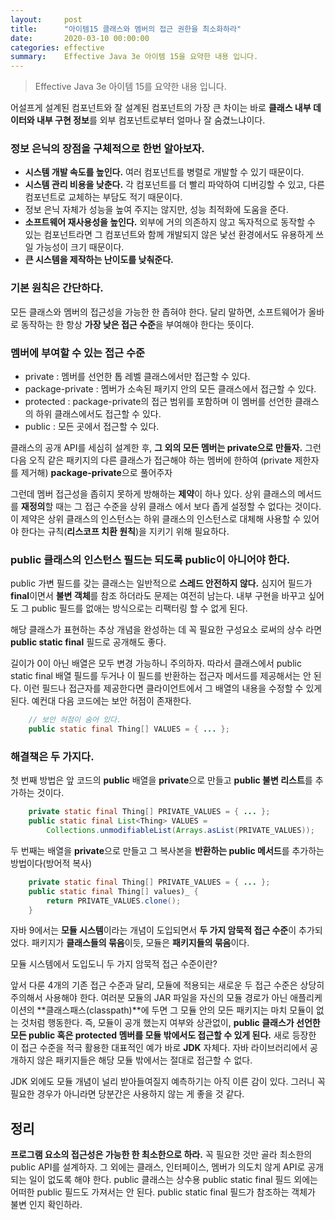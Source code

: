 ```yaml
---
layout:     post
title:      "아이템15 클래스와 멤버의 접근 권한을 최소화하라"
date:       2020-03-10 00:00:00
categories: effective
summary:    Effective Java 3e 아이템 15을 요약한 내용 입니다.
---
```


> Effective Java 3e 아이템 15를 요약한 내용 입니다.

어설프게 설계된 컴포넌트와 잘 설계된 컴포넌트의 가장 큰 차이는 바로 **클래스 내부 데이터와 내부 구현 정보**를 외부 컴포넌트로부터 얼마나 잘 숨겼느냐이다. 

### 정보 은닉의 장점을 구체적으로 한번 알아보자.

- **시스템 개발 속도를 높인다.** 여러 컴포넌트를 병렬로 개발할 수 있기 때문이다.
- **시스템 관리 비용을 낮춘다.** 각 컴포넌트를 더 빨리 파악하여 디버깅할 수 있고, 다른 컴포넌트로 교체하는 부담도 적기 때문이다.
- 정보 은닉 자체가 성능을 높여 주지는 않지만, 성능 최적화에 도움을 준다.
- **소프트웨어 재사용성을 높인다.** 외부에 거의 의존하지 않고 독자적으로 동작할 수 있는 컴포넌트라면 그 컴포넌트와 함께 개발되지 않은 낯선 환경에서도 유용하게 쓰일 가능성이 크기 때문이다.
- **큰 시스템을 제작하는 난이도를 낮춰준다.**

### 기본 원칙은 간단하다.

모든 클래스와 멤버의 접근성을 가능한 한 좁혀야 한다. 달리 말하면, 소프트웨어가 올바로 동작하는 한 항상 **가장 낮은 접근 수준**을 부여해야 한다는 뜻이다. 

### 멤버에 부여할 수 있는 접근 수준

- private : 멤버를 선언한 톱 레벨 클래스에서만 접근할 수 있다.
- package-private : 멤버가 소속된 패키지 안의 모든 클래스에서 접근할 수 있다.
- protected : package-private의 접근 범위를 포함하며 이 멤버를 선언한 클래스의 하위 클래스에서도 접근할 수 있다.
- public : 모든 곳에서 접근할 수 있다.

클래스의 공개 API를 세심히 설계한 후, **그 외의 모든 멤버는 private으로 만들자.** 그런 다음 오직 같은 패키지의 다른 클래스가 접근해야 하는 멤버에 한하여 (private 제한자를 제거해) **package-private**으로 풀어주자

그런데 멤버 접근성을 좁히지 못하게 방해하는 **제약**이 하나 있다. 상위 클래스의 메서드를 **재정의**할 때는 그 접근 수준을 상위 클래스 에서 보다 좁게 설정할 수 없다는 것이다. 이 제약은 상위 클래스의 인스턴스는 하위 클래스의 인스턴스로 대체해 사용할 수 있어야 한다는 규칙(**리스코프 치환 원칙**)을 지키기 위해 필요하다. 

### public 클래스의 인스턴스 필드는 되도록 public이 아니어야 한다.

public 가변 필드를 갖는 클래스는 일반적으로 **스레드 안전하지 않다.** 심지어 필드가 **final**이면서 **불변 객체**를 참조 하더라도 문제는 여전히 남는다. 내부 구현을 바꾸고 싶어도 그 public 필드를 없애는 방식으로는 리팩터링 할 수 없게 된다. 

해당 클래스가 표현하는 추상 개념을 완성하는 데 꼭 필요한 구성요소 로써의 상수 라면 **public static final** 필드로 공개해도 좋다. 

길이가 0이 아닌 배열은 모두 변경 가능하니 주의하자. 따라서 클래스에서 public static final 배열 필드를 두거나 이 필드를 반환하는 접근자 메서드를 제공해서는 안 된다. 이런 필드나 접근자를 제공한다면 클라이언트에서 그 배열의 내용을 수정할 수 있게 된다. 예컨대 다음 코드에는 보안 허점이 존재한다. 
```java
    // 보안 허점이 숨어 있다. 
    public static final Thing[] VALUES = { ... };
```
### 해결책은 두 가지다.

첫 번째 방법은 앞 코드의 **public** 배열을 **private**으로 만들고 **public 불변 리스트**를 추가하는 것이다. 
```java
    private static final Thing[] PRIVATE_VALUES = { ... };
    public static final List<Thing> VALUES = 
    	Collections.unmodifiableList(Arrays.asList(PRIVATE_VALUES));
```
두 번째는 배열을 **private**으로 만들고 그 복사본을 **반환하는 public 메서드**를 추가하는 방법이다(방어적 복사)
```java
    private static final Thing[] PRIVATE_VALUES = { ... };
    public static final Thing[] values)_ {
    	return PRIVATE_VALUES.clone();
    }
```
자바 9에서는 **모듈 시스템**이라는 개념이 도입되면서 **두 가지 암묵적 접근 수준**이 추가되었다. 패키지가 **클래스들의 묶음**이듯, 모듈은 **패키지들의 묶음**이다. 

모듈 시스템에서 도입도니 두 가지 암묵적 접근 수준이란?

앞서 다룬 4개의 기존 접근 수준과 달리, 모듈에 적용되는 새로운 두 접근 수준은 상당히 주의해서 사용해야 한다. 여러분 모듈의 JAR 파일을 자신의 모듈 경로가 아닌 애플리케이션의 **클래스패스(classpath)**에 두면 그 모듈 안의 모든 패키지는 마치 모듈이 없는 것처럼 행동한다. 즉, 모듈이 공개 했는지 여부와 상관없이, **public 클래스가 선언한 모든 public 혹은 protected  멤버를 모듈 밖에서도 접근할 수 있게 된다.** 새로 등장한 이 접근 수준을 적극 활용한 대표적인 예가 바로 **JDK** 자체다. 자바 라이브러리에서 공개하지 않은 패키지들은 해당 모듈 밖에서는 절대로 접근할 수 없다. 

JDK 외에도 모듈 개념이 널리 받아들여질지 예측하기는 아직 이른 감이 있다. 그러니 꼭 필요한 경우가 아니라면 당분간은 사용하지 않는 게 좋을 것 같다. 

## 정리

**프로그램 요소의 접근성은 가능한 한 최소한으로 하라.** 꼭 필요한 것만 골라 최소한의 public API를 설계하자. 그 외에는 클래스, 인터페이스,  멤버가 의도치 않게 API로 공개 되는 일이 없도록 해야 한다. public 클래스는 상수용 public static final 필드 외에는 어떠한 public 필드도 가져서는 안 된다. public static final 필드가 참조하는 객체가 불변 인지 확인하라.